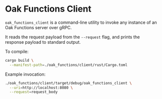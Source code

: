 # Oak Functions Client

`oak_functions_client` is a command-line utility to invoke any instance of an
Oak Functions server over gRPC.

It reads the request payload from the `--request` flag, and prints the response
payload to standard output.

To compile:

```sh
cargo build \
  --manifest-path=./oak_functions/client/rust/Cargo.toml
```

Example invocation:

```sh
./oak_functions/client/target/debug/oak_functions_client \
  --uri=http://localhost:8080 \
  --request=request_body
```
